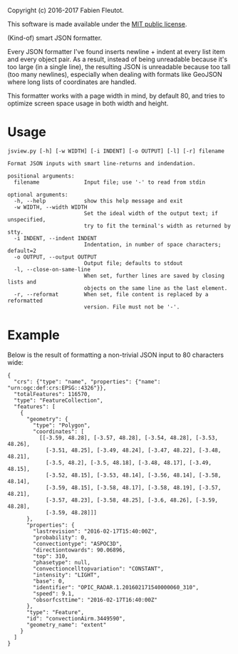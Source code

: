 Copyright (c) 2016-2017 Fabien Fleutot.

This software is made available under the
[MIT public license](https://opensource.org/licenses/MIT).

(Kind-of) smart JSON formatter.

Every JSON formatter I've found inserts newline + indent at every
list item and every object pair. As a result, instead of being
unreadable because it's too large (in a single line), the resulting
JSON is unreadable because too tall (too many newlines), especially
when dealing with formats like GeoJSON where long lists of
coordinates are handled.

This formatter works with a page width in mind, by default 80, and
tries to optimize screen space usage in both width and height.

# Usage

```
jsview.py [-h] [-w WIDTH] [-i INDENT] [-o OUTPUT] [-l] [-r] filename

Format JSON inputs with smart line-returns and indendation.

positional arguments:
  filename              Input file; use '-' to read from stdin

optional arguments:
  -h, --help            show this help message and exit
  -w WIDTH, --width WIDTH
                        Set the ideal width of the output text; if unspecified,
                        try to fit the terminal's width as returned by stty.
  -i INDENT, --indent INDENT
                        Indentation, in number of space characters; default=2
  -o OUTPUT, --output OUTPUT
                        Output file; defaults to stdout
  -l, --close-on-same-line
                        When set, further lines are saved by closing lists and
                        objects on the same line as the last element.
  -r, --reformat        When set, file content is replaced by a reformatted
                        version. File must not be '-'.
```

# Example

Below is the result of formatting a non-trivial JSON input to 80 characters wide:

```
{
  "crs": {"type": "name", "properties": {"name": "urn:ogc:def:crs:EPSG::4326"}},
  "totalFeatures": 116570,
  "type": "FeatureCollection",
  "features": [
    {
      "geometry": {
        "type": "Polygon",
        "coordinates": [
          [[-3.59, 48.28], [-3.57, 48.28], [-3.54, 48.28], [-3.53, 48.26],
            [-3.51, 48.25], [-3.49, 48.24], [-3.47, 48.22], [-3.48, 48.21],
            [-3.5, 48.2], [-3.5, 48.18], [-3.48, 48.17], [-3.49, 48.15],
            [-3.52, 48.15], [-3.53, 48.14], [-3.56, 48.14], [-3.58, 48.14],
            [-3.59, 48.15], [-3.58, 48.17], [-3.58, 48.19], [-3.57, 48.21],
            [-3.57, 48.23], [-3.58, 48.25], [-3.6, 48.26], [-3.59, 48.28],
            [-3.59, 48.28]]]
      },
      "properties": {
        "lastrevision": "2016-02-17T15:40:00Z",
        "probability": 0,
        "convectiontype": "ASPOC3D",
        "directiontowards": 90.06896,
        "top": 310,
        "phasetype": null,
        "convectioncelltopvariation": "CONSTANT",
        "intensity": "LIGHT",
        "base": 0,
        "identifier": "OPIC_RADAR.1.201602171540000060_310",
        "speed": 9.1,
        "obsorfcsttime": "2016-02-17T16:40:00Z"
      },
      "type": "Feature",
      "id": "convectionAirm.3449590",
      "geometry_name": "extent"
    }
  ]
}
```
